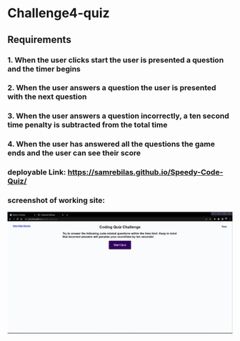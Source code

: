 # Challenge4-quiz

## Requirements
### 1. When the user clicks start the user is presented a question and the timer begins
### 2. When the user answers a question the user is presented with the next question
### 3. When the user answers a question incorrectly, a ten second time penalty is subtracted from the total time
### 4. When the user has answered all the questions the game ends and the user can see their score

### deployable Link: https://samrebilas.github.io/Speedy-Code-Quiz/

### screenshot of working site: 

![screenshot-readme](./assets/images/Screenshot%202022-06-30%20182744.png)